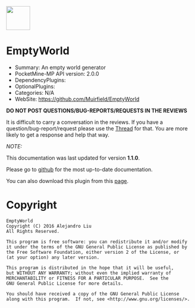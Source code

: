 <!-- template: startup.md -->


<!-- end-include -->
<img id="emptyworld-icon.png" src="https://raw.githubusercontent.com/Muirfield/EmptyWorld/master/media/emptyworld-icon.png" style="width:64px;height:64px" width="64" height="64"/>
<!-- template: header.md -->

# EmptyWorld

- Summary: An empty world generator
- PocketMine-MP API version: 2.0.0
- DependencyPlugins: 
- OptionalPlugins: 
- Categories: N/A
- WebSite: https://github.com/Muirfield/EmptyWorld


<!-- end-include -->

<!-- php: $v_forum_thread = "http://forums.pocketmine.net/plugins/emptyworld.1248/"; -->
<!-- php:$copyright="2016"; -->
<!-- template: old/prologue.md -->

**DO NOT POST QUESTIONS/BUG-REPORTS/REQUESTS IN THE REVIEWS**

It is difficult to carry a conversation in the reviews.  If you
have a question/bug-report/request please use the
[Thread](http://forums.pocketmine.net/plugins/emptyworld.1248/) for
that.  You are more likely to get a response and help that way.

_NOTE:_

This documentation was last updated for version **1.1.0**.

Please go to
[github](https://github.com/Muirfield/EmptyWorld)
for the most up-to-date documentation.

You can also download this plugin from this [page](https://github.com/Muirfield/pocketmine-plugins/releases/tag/EmptyWorld-1.1.0).


<!-- template: license/gpl2.md -->
# Copyright

    EmptyWorld
    Copyright (C) 2016 Alejandro Liu
    All Rights Reserved.

    This program is free software: you can redistribute it and/or modify
    it under the terms of the GNU General Public License as published by
    the Free Software Foundation, either version 2 of the License, or
    (at your option) any later version.

    This program is distributed in the hope that it will be useful,
    but WITHOUT ANY WARRANTY; without even the implied warranty of
    MERCHANTABILITY or FITNESS FOR A PARTICULAR PURPOSE.  See the
    GNU General Public License for more details.

    You should have received a copy of the GNU General Public License
    along with this program.  If not, see <http://www.gnu.org/licenses/>.


<!-- end-include -->

